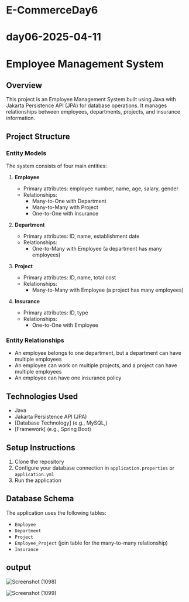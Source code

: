 # E-CommerceDay6
# day06-2025-04-11

# Employee Management System

## Overview
This project is an Employee Management System built using Java with Jakarta Persistence API (JPA) for database operations. It manages relationships between employees, departments, projects, and insurance information.

## Project Structure

### Entity Models
The system consists of four main entities:

1. **Employee**
   - Primary attributes: employee number, name, age, salary, gender
   - Relationships:
     - Many-to-One with Department
     - Many-to-Many with Project
     - One-to-One with Insurance

2. **Department**
   - Primary attributes: ID, name, establishment date
   - Relationships:
     - One-to-Many with Employee (a department has many employees)

3. **Project**
   - Primary attributes: ID, name, total cost
   - Relationships:
     - Many-to-Many with Employee (a project has many employees)

4. **Insurance**
   - Primary attributes: ID, type
   - Relationships:
     - One-to-One with Employee

### Entity Relationships
- An employee belongs to one department, but a department can have multiple employees
- An employee can work on multiple projects, and a project can have multiple employees
- An employee can have one insurance policy

## Technologies Used
- Java
- Jakarta Persistence API (JPA)
- [Database Technology] (e.g., MySQL,)
- [Framework] (e.g., Spring Boot)

## Setup Instructions
1. Clone the repository
2. Configure your database connection in `application.properties` or `application.yml`
3. Run the application

## Database Schema
The application uses the following tables:
- `Employee`
- `Department`
- `Project`
- `Employee_Project` (join table for the many-to-many relationship)
- `Insurance`

## output

![Screenshot (1098)](https://github.com/user-attachments/assets/9de0e8be-1ed4-4ad9-8b8d-3d2125c8d290)

![Screenshot (1099)](https://github.com/user-attachments/assets/e476ddab-b07f-4366-8926-c2b1dab907a8)

